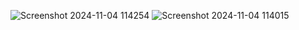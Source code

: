 ![Screenshot 2024-11-04 114254](https://github.com/user-attachments/assets/8208b9ac-ff34-4b02-affb-cf46cbff4508)
![Screenshot 2024-11-04 114015](https://github.com/user-attachments/assets/0ef3ea9c-8c9b-4b99-8896-2fbc40961072)
